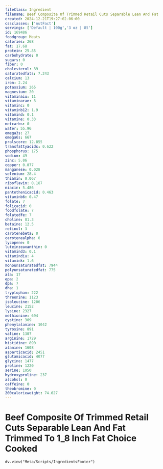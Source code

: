 ```yaml
---
fileClass: Ingredient
filename: Beef Composite Of Trimmed Retail Cuts Separable Lean And Fat Trimmed To 1_8 Inch Fat Choice Cooked
created: 2024-12-21T19:27:02-06:00
cssclasses: ['nutFact']
servings: ['Default | 100g','3 oz | 85']
id: 169486
foodgroup: Meats
calories: 268
fat: 17.68
protein: 25.85
carbohydrate: 0
sugars: 0
fiber: 0
cholesterol: 89
saturatedfats: 7.243
calcium: 13
iron: 2.24
potassium: 265
magnesium: 20
vitaminaiu: 11
vitaminarae: 3
vitaminc: 0
vitaminb12: 1.9
vitamind: 0.1
vitamine: 0.33
netcarbs: 0
water: 55.96
omega3s: 27
omega6s: 667
pralscore: 12.855
transfattyacids: 0.622
phosphorus: 175
sodium: 49
zinc: 5.06
copper: 0.077
manganese: 0.028
selenium: 28.4
thiamin: 0.067
riboflavin: 0.187
niacin: 5.486
pantothenicacid: 0.463
vitaminb6: 0.47
folate: 7
folicacid: 0
foodfolate: 7
folatedfe: 7
choline: 81.3
betaine: 12.5
retinol: 3
carotenebeta: 0
carotenealpha: 0
lycopene: 0
luteinzeaxanthin: 0
vitamind3: 0.1
vitamindiu: 4
vitamink: 1.6
monounsaturatedfat: 7944
polyunsaturatedfat: 775
ala: 17
epa: 2
dpa: 7
dha: 1
tryptophan: 222
threonine: 1123
isoleucine: 1206
leucine: 2152
lysine: 2327
methionine: 694
cystine: 309
phenylalanine: 1042
tyrosine: 891
valine: 1307
arginine: 1729
histidine: 890
alanine: 1608
asparticacid: 2451
glutamicacid: 4077
glycine: 1477
proline: 1220
serine: 1050
hydroxyproline: 237
alcohol: 0
caffeine: 0
theobromine: 0
200calorieweight: 74.627
---
```


# Beef Composite Of Trimmed Retail Cuts Separable Lean And Fat Trimmed To 1_8 Inch Fat Choice Cooked

```dataviewjs
dv.view("Meta/Scripts/IngredientsFooter")
```